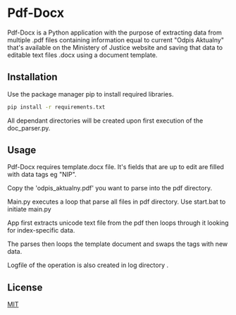 # Pdf-Docx

Pdf-Docx is a Python application with the purpose of extracting data from multiple .pdf files containing information equal to current "Odpis Aktualny" that's available on the Ministery of Justice website and saving that data to editable text files .docx using a document template.

## Installation

Use the package manager pip to install required libraries.

```bash
pip install -r requirements.txt
```
All dependant directories will be created upon first execution of the doc_parser.py.

## Usage

Pdf-Docx requires template.docx file. It's fields that are up to edit are filled with data tags eg "NIP".

Copy the 'odpis_aktualny.pdf' you want to parse into the pdf directory.

Main.py executes a loop that parse all files in pdf directory. Use start.bat to initiate main.py

App first extracts unicode text file from the pdf then loops through it looking for index-specific data.

The parses then loops the template document and swaps the tags with new data.

Logfile of the operation is also created in log directory .

## License

[MIT](https://choosealicense.com/licenses/mit/)
